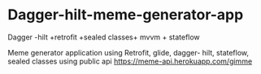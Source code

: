 # Dagger-hilt-meme-generator-app
Dagger -hilt +retrofit +sealed classes+ mvvm + stateflow 

Meme generator application using Retrofit, glide, dagger- hilt, stateflow, sealed classes using public api https://meme-api.herokuapp.com/gimme




